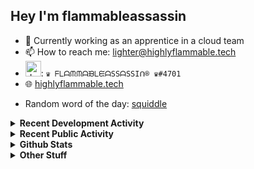 ## Hey I'm flammableassassin

- 🔭 Currently working as an apprentice in a cloud team  
- 📫 How to reach me: [lighter@highlyflammable.tech](mailto:lighter@highlyflammable.tech?subject=Hello)
- <img src="https://discord.com/assets/2c21aeda16de354ba5334551a883b481.png" alt="drawing" width="25"/>: `♛ ᖴᒪᗩᙏᙏᗩᙖᒪᙓᗩSSᗩSSIᑎ® ♛#4701`
- 🌐 [highlyflammable.tech](https://highlyflammable.tech)

<!--START_SECTION:randomWord-->
- Random word of the day: [squiddle](https://www.wordnik.com/words/squiddle)
<!--END_SECTION:randomWord-->

<details>
  <summary><b>Recent Development Activity</b></summary>
  
  <!--START_SECTION:waka-->

```txt
Terraform    22 hrs 59 mins  ████████████████▓░░░░░░░░   67.29 %
PowerShell   2 hrs 36 mins   ██░░░░░░░░░░░░░░░░░░░░░░░   07.62 %
Other        2 hrs 8 mins    █▓░░░░░░░░░░░░░░░░░░░░░░░   06.26 %
YAML         1 hr 41 mins    █▒░░░░░░░░░░░░░░░░░░░░░░░   04.96 %
JavaScript   1 hr 15 mins    █░░░░░░░░░░░░░░░░░░░░░░░░   03.67 %
```

<!--END_SECTION:waka-->

</details>

<details>
  <summary><b>Recent Public Activity</b></summary>
    <br>

  <!--START_SECTION:activity-->
1. 🗣 Commented on [#85](https://github.com/flamableassassin/status/issues/85#issuecomment-2507946918) in [flamableassassin/status](https://github.com/flamableassassin/status)
2. 🔒 Closed issue [#85](https://github.com/flamableassassin/status/issues/85) in [flamableassassin/status](https://github.com/flamableassassin/status)
3. ❗ Opened issue [#85](https://github.com/flamableassassin/status/issues/85) in [flamableassassin/status](https://github.com/flamableassassin/status)
4. 💪 Opened PR [#195](https://github.com/RainyXeon/ByteBlaze/pull/195) in [RainyXeon/ByteBlaze](https://github.com/RainyXeon/ByteBlaze)
5. 🔒 Closed issue [#5049](https://github.com/PowerShell/vscode-powershell/issues/5049) in [PowerShell/vscode-powershell](https://github.com/PowerShell/vscode-powershell)
  <!--END_SECTION:activity-->

</details>

<details>
  <summary><b>Github Stats</b></summary>
    <br>
    <p align="center">
      <img width="48%" src="https://github-readme-stats.vercel.app/api?username=flamableassassin&count_private=true&show_icons=true&theme=radical"/>
      <img width="48%" src="https://github-readme-streak-stats.herokuapp.com?user=flamableassassin&theme=neon-dark"/>
    </p>
  
</details>

<details>
  <summary><b>Other Stuff</b></summary>
  <br>
<a href="https://www.abuseipdb.com/user/67633" title="AbuseIPDB is an IP address blacklist for webmasters and sysadmins to report IP addresses engaging in abusive behavior on their networks">
	<img src="https://www.abuseipdb.com/contributor/67633.svg" alt="AbuseIPDB Contributor Badge" style="width: 264px;background: #fff linear-gradient(rgba(255,255,255,0), rgba(255,255,255,.3) 50%, rgba(0,0,0,.2) 51%, rgba(0,0,0,0));padding: 5px;">
</a>
  
</details>
